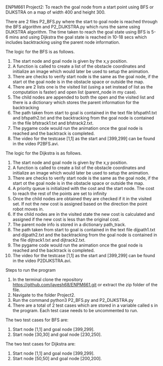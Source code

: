 ENPM661 Project2: To reach the goal node from a start point using BFS or DIJKSTRA on a map of width 400 and height 300.

There are 2 files P2_BFS.py where the start to goal node is reached through the BFS algorithm and P2_DIJKSTRA.py which runs the same using DIJKSTRA algorithm. The time taken to reach the goal state using BFS is 5-6 mins and using Dijkstra the goal state is reached in 10-18 secs which includes backtracking using the parent node information.

The logic for the BFS is as follows. 
1. The start node and goal node is given by the x,y position.
2. A function is called to create a list of the obstacle coordinates and initialize an image which would later be used to setup the animation.
3. There are checks to verify start node is the same as the goal node, if the start ot the goal node is in the obstacle space or outside the map.
4. There are 2 lists one is the visited list (using a set instead of list as the computation is faster) and open list (parent_node in my case).
5. The child nodes are appended to both the open and the visited list and there is a dictionary which stores the parent information for the backtracking
6. The path taken from start to goal is contained in the text file bfspath1.txt and bfspath2.txt and the backtracking from the goal node is contained in the file bfstrack1.txt and bfstrack2.txt. 
7. The pygame code would run the animation once the goal node is reached and the backtrack is completed.
8. The video for the testcase [1,1] as the start and [399,299] can be found in the video P2BFS.avi.


The logic for the Dijkstra is as follows. 
1. The start node and goal node is given by the x,y position.
2. A function is called to create a list of the obstacle coordinates and initialize an image which would later be used to setup the animation.
3. There are checks to verify start node is the same as the goal node, if the start ot the goal node is in the obstacle space or outside the map.
4. A priority queue is initialized with the cost and the start node. The cost to reach the rest of the points are set to infinity
5. Once the child nodes are obtained they are checked if it in the visited set. If not the new cost is assigned based on the direction the point robot moves in.
6. If the child nodes are in the visited state the new cost is calculated and assigned if the new cost is less than the original cost.
7. The parent node info is stored in a dictionary path_track.
7. The path taken from start to goal is contained in the text file dijpath1.txt and dijpath2.txt and the backtracking from the goal node is contained in the file dijtrack1.txt and dijtrack2.txt. 
8. The pygame code would run the animation once the goal node is reached and the backtrack is completed.
9. The video for the testcase [1,1] as the start and [399,299] can be found in the video P2DIJKSTRA.avi.

Steps to run the program
1. In the terminal clone the repository https://github.com/jayesh68/ENPM661.git or extract the zip folder of the file.
2. Navigate to the folder Project2.
3. Run the command python3 P2_BFS.py and P2_DIJKSTRA.py
4. There are a total of 2 test cases which are stored in a variable called s in the program. Each test case needs to be uncommented to run.

The two test cases for BFS are:
1. Start node [1,1] and goal node [399,299].
2. Start node [30,30] and goal node [230,250].

The two test cases for Dijkstra are:
1. Start node [1,1] and goal node [399,299].
2. Start node [50,50] and goal node [200,200].

